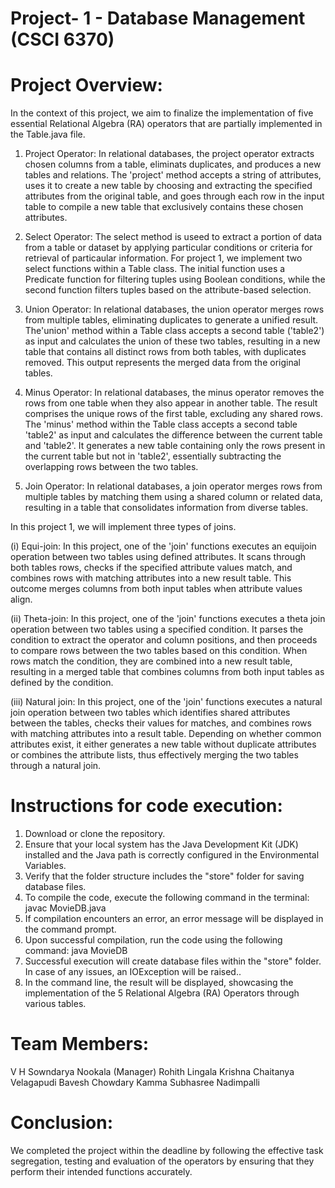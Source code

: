 # Project- 1 - Database Management (CSCI 6370)

# Project Overview:
In the context of this project, we aim to finalize the implementation of five essential Relational Algebra (RA) operators that are partially implemented in the Table.java file.
1. Project Operator:
In relational databases, the project operator extracts chosen columns from a table, eliminats duplicates, and produces a new tables and relations.
The 'project' method accepts a string of attributes, uses it to create a new table by choosing and extracting the specified attributes from the original table, and goes through each row in the input table to compile a new table that exclusively contains these chosen attributes.

2. Select Operator:
The select method is useed to extract a portion of data from a table or dataset by applying particular conditions or criteria for retrieval of particaular information.
For project 1, we implement two select functions within a Table class. The initial function uses a Predicate function for filtering tuples using Boolean conditions, while the second function filters tuples based on the attribute-based selection.

3. Union Operator:
In relational databases, the union operator merges rows from multiple tables, eliminating duplicates to generate a unified result. 
The'union' method within a Table class accepts a second table ('table2') as input and calculates the union of these two tables, resulting in a new table that contains all distinct rows from both tables, with duplicates removed. This output represents the merged data from the original tables.

4. Minus Operator:
In relational databases, the minus operator removes the rows from one table when they also appear in another table. The result comprises the unique rows of the first table, excluding any shared rows.
The 'minus' method within the Table class accepts a second table 'table2' as input and calculates the difference between the current table and 'table2'. It generates a new table containing only the rows present in the current table but not in 'table2', essentially subtracting the overlapping rows between the two tables.

5. Join Operator:
In relational databases, a join operator merges rows from multiple tables by matching them using a shared column or related data, resulting in a table that consolidates information from diverse tables. 

In this project 1, we will implement three types of joins.

 (i) Equi-join:
 In this project, one of the 'join' functions executes an equijoin operation between two tables using defined attributes. It scans through both tables rows, checks if the specified attribute values match, and combines rows with matching attributes into a new result table. This outcome merges columns from both input tables when attribute values align.

 (ii) Theta-join:
 In this project, one of the 'join' functions executes a theta join operation between two tables using a specified condition. It parses the condition to extract the operator and column positions, and then proceeds to compare rows between the two tables based on this condition. When rows match the condition, they are combined into a new result table, resulting in a merged table that combines columns from both input tables as defined by the condition.

 (iii) Natural join:
 In this project, one of the 'join' functions executes a natural join operation between two tables which identifies shared attributes between the tables, checks their values for matches, and combines rows with matching attributes into a result table. Depending on whether common attributes exist, it either generates a new table without duplicate attributes or combines the attribute lists, thus effectively merging the two tables through a natural join.


# Instructions for code execution:

1. Download or clone the repository.
2. Ensure that your local system has the Java Development Kit (JDK) installed and the Java path is correctly configured in the Environmental Variables.
3. Verify that the folder structure includes the "store" folder for saving database files.
4. To compile the code, execute the following command in the terminal:
   javac MovieDB.java
5. If compilation encounters an error, an error message will be displayed in the command prompt.
6. Upon successful compilation, run the code using the following command:
   java MovieDB
7. Successful execution will create database files within the "store" folder. In case of any issues, an IOException will be raised..
8. In the command line, the result will be displayed, showcasing the implementation of the 5 Relational Algebra (RA) Operators through various tables.

# Team Members:
V H Sowndarya Nookala (Manager)
Rohith Lingala
Krishna Chaitanya Velagapudi
Bavesh Chowdary Kamma 
Subhasree Nadimpalli

# Conclusion:
We completed the project within the deadline by following the effective task segregation, testing and evaluation of the operators by ensuring that they perform their intended functions accurately. 
